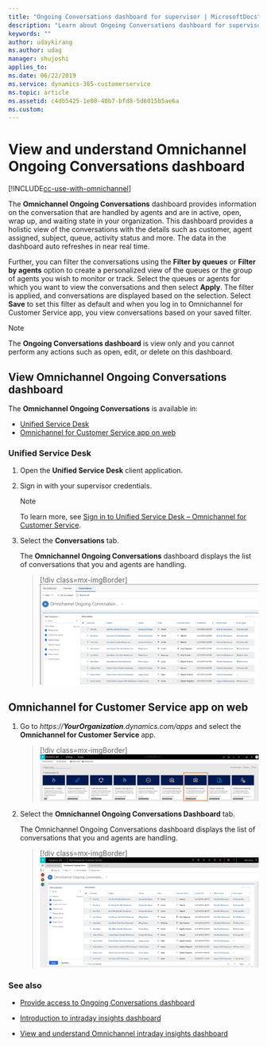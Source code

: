 ```yaml
---
title: "Ongoing Conversations dashboard for supervisor | MicrosoftDocs"
description: "Learn about Ongoing Conversations dashboard for supervisor"
keywords: ""
author: udaykirang
ms.author: udag
manager: shujoshi
applies_to: 
ms.date: 06/22/2019
ms.service: dynamics-365-customerservice
ms.topic: article
ms.assetid: c4db5425-1e08-40b7-bfd8-5d6015b5ae6a
ms.custom: 
---
```


# View and understand Omnichannel Ongoing Conversations dashboard

[!INCLUDE[cc-use-with-omnichannel](../../includes/cc-use-with-omnichannel.md)]

The **Omnichannel Ongoing Conversations** dashboard provides information on the conversation that are handled by agents and are in active, open, wrap up, and waiting state in your organization. This dashboard provides a holistic view of the conversations with the details such as customer, agent assigned, subject, queue, activity status and more. The data in the dashboard auto refreshes in near real time.

Further, you can filter the conversations using the **Filter by queues** or **Filter by agents** option to create a personalized view of the queues or the group of agents you wish to monitor or track. Select the queues or agents for which you want to view the conversations and then select **Apply**. The filter is applied, and conversations are displayed based on the selection. Select **Save** to set this filter as default and when you log in to Omnichannel for Customer Service app, you view conversations based on your saved filter.

> [!NOTE]
> The **Ongoing Conversations dashboard** is view only and you cannot perform any actions such as open, edit, or delete on this dashboard.

## View Omnichannel Ongoing Conversations dashboard

The **Omnichannel Ongoing Conversations** is available in:

-	[Unified Service Desk](#unified-service-desk)
-	[Omnichannel for Customer Service app on web](#omnichannel-for-customer-service-app-on-web)

### Unified Service Desk

1.	Open the **Unified Service Desk** client application.

2.	Sign in with your supervisor credentials.
    
    > [!NOTE]
    > To learn more, see [Sign in to Unified Service Desk – Omnichannel for Customer Service](../agent/agent-usd/signin-unified-service-desk-omnichannel.md).

3.	Select the **Conversations** tab.

    The **Omnichannel Ongoing Conversations** dashboard displays the list of conversations that you and agents are handling.

    > [!div class=mx-imgBorder]
    > ![Ongoing Conversations dashboard in Unified service desk](../media/supervisor-usd-ongoing-conversations-dashboard.png "Ongoing Conversations dashboard in Unified service desk")

## Omnichannel for Customer Service app on web

1.	Go to *https://**YourOrganization**.dynamics.com/apps* and select the **Omnichannel for Customer Service** app.

    > [!div class=mx-imgBorder]
    > ![Select Omnichannel for Customer Service app](../media/supervisor-ocs-app-selection.png "Select Omnichannel for Customer Service app")

2.	Select the **Omnichannel Ongoing Conversations Dashboard** tab.

    The Omnichannel Ongoing Conversations dashboard displays the list of conversations that you and agents are handling. 

    > [!div class=mx-imgBorder]
    > ![Omnichannel Ongoing Conversations dashboard](../media/supervisor-ongoing-conversations-dashboard.png "Omnichannel Ongoing Conversations dashboard")

### See also

-  [Provide access to Ongoing Conversations dashboard](../administrator/configure-ongoing-conversations-dashbaord.md)

-  [Introduction to intraday insights dashboard](intro-intraday-insights-dashboard.md)

-  [View and understand Omnichannel intraday insights dashboard](intraday-insights-dashboard.md) 
